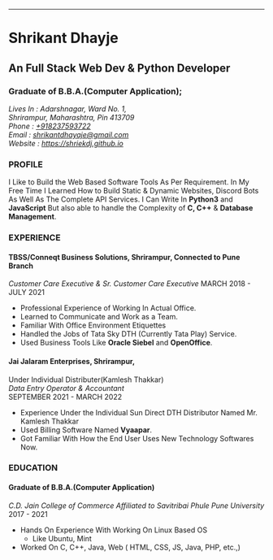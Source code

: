 ---
# Shrikant Dhayje
## An Full Stack Web Dev & Python Developer
### Graduate of B.B.A.(Computer Application);

<address>
Lives In : Adarshnagar, Ward No. 1,<br />
Shrirampur, Maharashtra, Pin 413709<br />
Phone    : <a href="tel:8237593722">+918237593722</a><br />
Email    : <a href="mailto:shrikantdhayaje@gmail.com">shrikantdhayaje@gmail.com</a><br />
Website : <a href="https://shriekdj.github.io/" >https://shriekdj.github.io</a>
</address>

### PROFILE
I Like to Build the Web Based Software Tools As Per Requirement. In My Free Time I Learned How to Build Static & Dynamic Websites, Discord Bots As Well As The Complete API Services. I Can Write In **Python3** and **JavaScript** But also able to handle the Complexity of **C, C++** & **Database Management**.

### EXPERIENCE
#### TBSS/Conneqt Business Solutions, Shrirampur, Connected to Pune Branch
*Customer Care Executive & Sr. Customer Care Executive*
MARCH 2018 - JULY 2021
- Professional Experience of Working In Actual Office.
- Learned to Communicate and Work as a Team.
- Familiar With Office Environment Etiquettes
- Handled the Jobs of Tata Sky DTH (Currently Tata Play) Service.
- Used Business Tools Like **Oracle Siebel** and **OpenOffice**.

#### Jai Jalaram Enterprises, Shrirampur,
Under Individual Distributer(Kamlesh Thakkar)<br />
*Data Entry Operator & Accountant*<br />
SEPTEMBER 2021 - MARCH 2022
- Experience Under the Individual Sun Direct DTH Distributor Named Mr. Kamlesh Thakkar
- Used Billing Software Named **Vyaapar**.
- Got Familiar With How the End User Uses New Technology Softwares Now.

### EDUCATION
#### Graduate of B.B.A.(Computer Application)
*C.D. Jain College of Commerce Affiliated to Savitribai Phule Pune University*<br />
2017 - 2021
- Hands On Experience With Working On Linux Based OS
  - Like Ubuntu, Mint
- Worked On C, C++, Java, Web ( HTML, CSS, JS, Java, PHP, etc.,)
